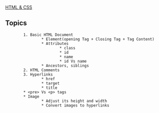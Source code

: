 [HTML & CSS](https://github.com/DevOps-Ref/FRONTEND/tree/main/HTML%20%26%20CSS)

## Topics
```
        1. Basic HTML Document
                * Element(opening Tag + Closing Tag + Tag Content)
                * Attributes
                        * class
                        * id
                        * name
                        * id Vs name
                * Ancestors, siblings
        2. HTML Comments
        3. Hyperlinks
                * href
                * target
                * title
        * <pre> Vs <p> tags
        * Image
                * Adjust its height and width
                * Convert images to hyperlinks
```